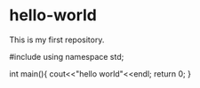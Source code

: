# hello-world
This is my first repository.

#include<iostream>
using namespace std;
  
int main(){
  cout<<"hello world"<<endl;
  return 0;
}
